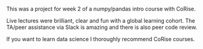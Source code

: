 This was a project for week 2 of a numpy/pandas intro course with CoRise.

Live lectures were brilliant, clear and fun with a global learning cohort. The TA/peer assistance via Slack is amazing and there is also peer code review. 

If you want to learn data science I thoroughly recommend CoRise courses. 
